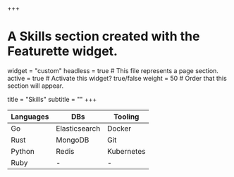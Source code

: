+++
# A Skills section created with the Featurette widget.
widget = "custom"
headless = true  # This file represents a page section.
active = true  # Activate this widget? true/false
weight = 50  # Order that this section will appear.

title = "Skills"
subtitle = ""
+++

| Languages   | DBs  | Tooling  |
|---|---|---|
| Go  | Elasticsearch  | Docker  |
| Rust  | MongoDB  | Git  |
| Python  | Redis  | Kubernetes  |
| Ruby  | -  | -  |

